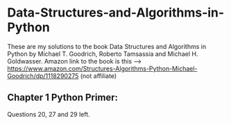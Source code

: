 # Data-Structures-and-Algorithms-in-Python
These are my solutions to the book Data Structures and Algorithms in Python by Michael T. Goodrich, Roberto Tamsassia and Michael H. Goldwasser.
Amazon link to the book is this -->  https://www.amazon.com/Structures-Algorithms-Python-Michael-Goodrich/dp/1118290275
(not affiliate)

## Chapter 1 Python Primer: 
Questions 20, 27 and 29 left. 

